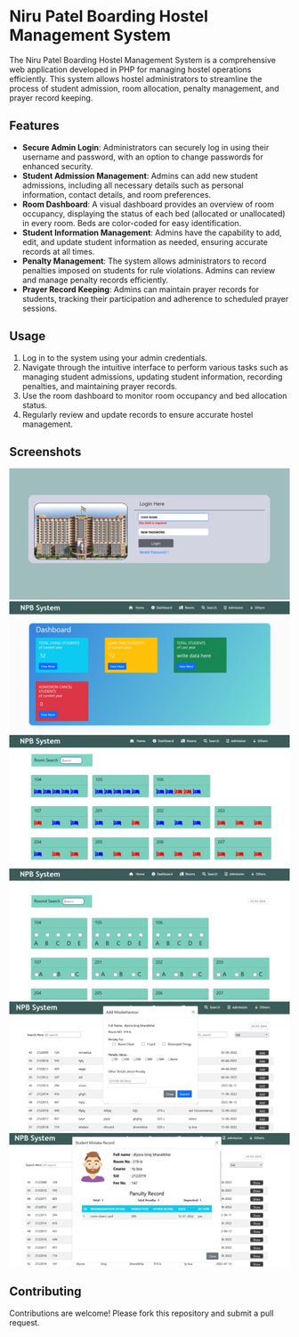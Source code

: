 # Niru Patel Boarding Hostel Management System

The Niru Patel Boarding Hostel Management System is a comprehensive web application developed in PHP for managing hostel operations efficiently. This system allows hostel administrators to streamline the process of student admission, room allocation, penalty management, and prayer record keeping.

## Features

- **Secure Admin Login**: Administrators can securely log in using their username and password, with an option to change passwords for enhanced security.
- **Student Admission Management**: Admins can add new student admissions, including all necessary details such as personal information, contact details, and room preferences.
- **Room Dashboard**: A visual dashboard provides an overview of room occupancy, displaying the status of each bed (allocated or unallocated) in every room. Beds are color-coded for easy identification.
- **Student Information Management**: Admins have the capability to add, edit, and update student information as needed, ensuring accurate records at all times.
- **Penalty Management**: The system allows administrators to record penalties imposed on students for rule violations. Admins can review and manage penalty records efficiently.
- **Prayer Record Keeping**: Admins can maintain prayer records for students, tracking their participation and adherence to scheduled prayer sessions.


## Usage

1. Log in to the system using your admin credentials.
2. Navigate through the intuitive interface to perform various tasks such as managing student admissions, updating student information, recording penalties, and maintaining prayer records.
3. Use the room dashboard to monitor room occupancy and bed allocation status.
4. Regularly review and update records to ensure accurate hostel management.

## Screenshots

![Login Page](/screenshots/login.png)
![Room Dashboard](/screenshots/dashboard.png)
![Beds](/screenshots/bedView.png)
![Prayer Record](/screenshots/prayerRecordAdd.png)
![Penalty](/screenshots/addPenalty.png)
![Student View](/screenshots/studentView.png)
## Contributing

Contributions are welcome! Please fork this repository and submit a pull request.

